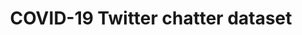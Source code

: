 ---
title: COVID-19 Twitter chatter dataset
url: https://zenodo.org/record/5458943
doi: 10.5281/zenodo.5458943
citation: #scrapeable
description: #scrapeable
timeframe:
documentation:
error_metrics:
code:
versioning: #scrapeable
access: #scrapeable
tags: twitter covid open-source
references:
---